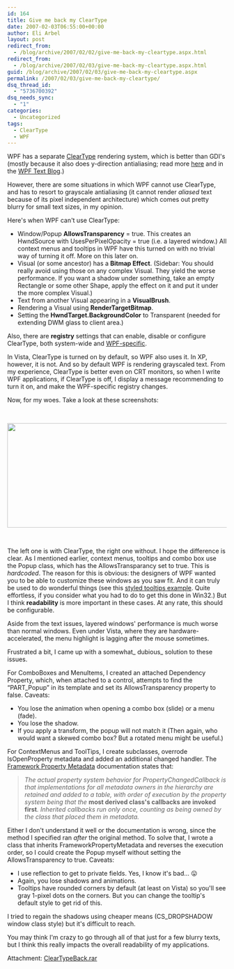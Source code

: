 ```yaml
---
id: 164
title: Give me back my ClearType
date: 2007-02-03T06:55:00+00:00
author: Eli Arbel
layout: post
redirect_from:
  - /blog/archive/2007/02/02/give-me-back-my-cleartype.aspx.html
redirect_from:
  - /blog/archive/2007/02/03/give-me-back-my-cleartype.aspx.html
guid: /blog/archive/2007/02/03/give-me-back-my-cleartype.aspx
permalink: /2007/02/03/give-me-back-my-cleartype/
dsq_thread_id:
  - "5736700392"
dsq_needs_sync:
  - "1"
categories:
  - Uncategorized
tags:
  - ClearType
  - WPF
---
```

WPF has a separate [ClearType](http://www.microsoft.com/typography/cleartypeinfo.mspx) rendering system, which is better than GDI's (mostly because it also does y-direction antialiasing; read more [here](http://msdn2.microsoft.com/en-us/library/ms749295.aspx)&nbsp;and in the [WPF Text Blog](http://blogs.msdn.com/text/).)

However, there are some situations in which WPF cannot use ClearType, and has to resort to grayscale antialiasing (it cannot render _aliased_ text because of its pixel independent architecture) which comes out pretty blurry for small text sizes, in my opinion.

Here's when WPF can't use ClearType:

  * Window/Popup **AllowsTransparency** = true. This creates an HwndSource with UsesPerPixelOpacity = true (i.e. a layered window.) All context menus and tooltips in WPF have this turned on with no trivial way of turning it off. More on this later on. 
  * Visual (or some ancestor) has a **Bitmap Effect**. (Sidebar: You should really&nbsp;avoid&nbsp;using those on any complex Visual. They yield&nbsp;the worse performance. If you want a shadow under something, take an empty Rectangle or some other Shape, apply the effect on it and put it under the more complex Visual.) 
  * Text&nbsp;from another Visual&nbsp;appearing in&nbsp;a **VisualBrush**. 
  * Rendering a Visual using **RenderTargetBitmap**.
  * Setting the **HwndTarget.BackgroundColor** to Transparent (needed for extending DWM glass to client area.)

Also, there are **registry** settings that can enable, disable or configure ClearType, both system-wide&nbsp;and [WPF-specific](http://msdn2.microsoft.com/en-us/library/ms749295.aspx).

In Vista, ClearType is turned on by default, so WPF also uses it. In XP, however, it is not. And so by default WPF is rendering grayscaled text. From my experience, ClearType is better even on CRT monitors, so when I write WPF applications, if ClearType is off, I display a message recommending to turn it on, and make the WPF-specific registry changes.

Now, for my woes. Take a look at these screenshots:

&nbsp;

<div class="wlWriterSmartContent" id="6960CE03-38FC-44df-87D4-FA4540212B06:07aa1e71-d574-4408-be8f-9278d6a2b7c0" style="PADDING-RIGHT:0px;DISPLAY:inline;PADDING-LEFT:0px;FLOAT:none;PADDING-BOTTOM:0px;MARGIN:0px;PADDING-TOP:0px;">
  <img style="width: 570px; height: 240px;" src="https://arbel.net/attachments/images/1024.ClearType.png" />
</div>

&nbsp;

The left one is with ClearType, the right&nbsp;one without.&nbsp;I hope the difference is clear. As I mentioned earlier, context menus, tooltips&nbsp;and combo box use the Popup class, which has the AllowsTransparancy set to true. This is _hardcoded_. The reason for this is obvious: the designers of WPF wanted you to be able to customize these windows as you saw fit. And it can truly be used to do wonderful things (see this [styled tooltips example](http://blois.us/blog/2006/09/styled-tooltips-it-took-me-while-to.html). Quite effortless, if you consider what you had to do to get this done in Win32.) But I think **readability** is more important&nbsp;in these cases. At any rate, this should be configurable.

Aside from the text issues, layered windows' performance is much worse than normal windows. Even under Vista, where they are hardware-accelerated, the menu highlight is lagging after the mouse sometimes.

Frustrated a bit, I came up with a somewhat_&nbsp;dubious_ solution to these issues.

For ComboBoxes and MenuItems, I created an attached Dependency Property, which, when attached to a control, attempts to find the &#8220;PART_Popup&#8221; in its template and set its AllowsTransparency property to false. Caveats:

  * You lose the animation when opening a combo box (slide) or a menu (fade). 
  * You lose the shadow. 
  * If you apply a transform, the popup will not match it (Then again, who would want a skewed combo box? But a rotated menu might be useful.)

For ContextMenus and ToolTips, I create subclasses, overrode IsOpenProperty metadata and added an additional changed handler. The [Framework Property Metadata](http://msdn2.microsoft.com/en-us/library/ms751554.aspx)&nbsp;documentation states that:

> _The actual property system behavior for PropertyChangedCallback is that implementations for all metadata owners in the hierarchy are retained and added to a table, with order of execution by the property system being that the_ **most derived class's callbacks are invoked first**_. Inherited callbacks run only once, counting as being owned by the class that placed them in metadata._

Either I don't understand it well or the documentation is wrong, since the method I specified ran _after_ the original method. To solve that,&nbsp;I wrote a class that inherits FrameworkPropertyMetadata and reverses the execution order, so I could create the Popup myself without setting the AllowsTransparency to true. Caveats:

  * I use reflection to get to private fields. Yes, I know it's bad&#8230; 😛 
  * Again, you lose shadows and animations. 
  * Tooltips have rounded corners by default (at least on Vista) so you'll see gray 1-pixel dots on the corners. But you can change the tooltip's default style to get rid of this.

I tried to regain the shadows using cheaper means (CS_DROPSHADOW window class style) but it's difficult to reach.

You may think I'm crazy to go through all of that just for a few blurry texts, but I think this really impacts the overall readability of my applications.

Attachment: [ClearTypeBack.rar](https://arbel.net/attachments/ClearTypeBack.rar)